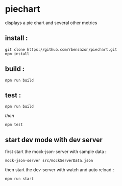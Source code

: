 # piechart
displays a pie chart and several other metrics

## install :
```
git clone https://github.com/rbenzazon/piechart.git
npm install
```

## build :
```
npm run build
```

## test :
```
npm run build
```
*then*
```
npm test
```


## start dev mode with dev server
first start the mock-json-server with sample data :
```
mock-json-server src/mockServerData.json
```
then start the dev-server with watch and auto reload :
```
npm run start
```